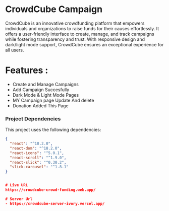 
# CrowdCube Campaign


CrowdCube is an innovative crowdfunding platform that empowers individuals and organizations to raise funds for their causes effortlessly. It offers a user-friendly interface to create, manage, and track campaigns while fostering transparency and trust. With responsive design and dark/light mode support, CrowdCube ensures an exceptional experience for all users.

#  Features :
- Create and Manage Campaigns 
- Add Campaign Succesfully
- Dark Mode & Light Mode Pages
- MY Campaign page Update And delete
- Donation Added This Page

### Project Dependencies

This project uses the following dependencies:

```json
{
  "react": "^18.2.0",
  "react-dom": "^18.2.0",
  "react-icons": "^5.0.1",
  "react-scroll": "^1.9.0",
  "react-slick": "^0.30.2",
  "slick-carousel": "^1.8.1"
}


# Live URL 
https://crowdcube-crowd-funding.web.app/

# Server Url
- https://crowdcube-server-ivory.vercel.app/


